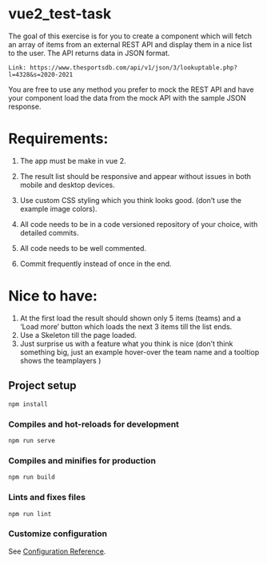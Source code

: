 # vue2_test-task

The goal of this exercise is for you to create a component which will fetch an array of items from an
external REST API and display them in a nice list to the user.
The API returns data in JSON format.
```
Link: https://www.thesportsdb.com/api/v1/json/3/lookuptable.php?l=4328&s=2020-2021
```
You are free to use any method you prefer to mock the REST API and have your component load the
data from the mock API with the sample JSON response.

# Requirements:
1. The app must be make in vue 2.
2. The result list should be responsive and appear without issues in both mobile and desktop
devices.
3. Use custom CSS styling which you think looks good. (don’t use the example image colors).

4. All code needs to be in a code versioned repository of your choice, with detailed commits.
5. All code needs to be well commented.
6. Commit frequently instead of once in the end.

# Nice to have:
1. At the first load the result should shown only 5 items (teams) and a ‘Load more’ button
which loads the next 3 items till the list ends.
2. Use a Skeleton till the page loaded.
3. Just surprise us with a feature what you think is nice (don’t think something big, just an
example hover-over the team name and a tooltiop shows the teamplayers )


## Project setup
```
npm install
```

### Compiles and hot-reloads for development
```
npm run serve
```

### Compiles and minifies for production
```
npm run build
```

### Lints and fixes files
```
npm run lint
```

### Customize configuration
See [Configuration Reference](https://cli.vuejs.org/config/).
